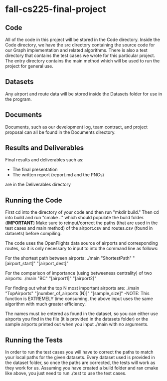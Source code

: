 # fall-cs225-final-project

## Code

All of the code in this project will be stored in the Code directory. Inside the Code directory, we have the src directory containing the source code for our Graph implementation and related algorithms. There is also a test directory that contains the test cases we wrote for this particular project. The entry directory contains the main method which will be used to run the project for general use.

## Datasets

Any airport and route data will be stored inside the Datasets folder for use in the program.


## Documents

Documents, such as our development log, team contract, and project proposal can all be found in the Documents directory.

## Results and Deliverables

Final results and deliverables such as:
- The final presentation
- The written report (report.md and the PNGs)

are in the Deliverables directory

## Running the Code

First cd into the directory of your code and then run "mkdir build."  Then cd into build and run "cmake .." which should populate the build folder.  (**IMPORTANT**) Make sure to reinput/correct the paths (that are used in the test cases and main method) of the airport.csv and routes.csv (found in datasets) before compiling.

The code uses the OpenFlights data source of airports and corresponding routes, so it is only necessary to input to into the command line as follows:

For the shortest path between airports: ./main "ShortestPath" "[airport_start]" "[airport_dest]"

For the comparison of importance (using betweeness centrality) of two airports: ./main "BC" "[airport1]" "[airport2]"

For finding out what the top N most important airports are: ./main "TopAirports" "[number_of_airports (N)]" "[sample_size]" -NOTE: This function is EXTREMELY time consuming, the above input uses the same algorithm with much greater efficiency.

The names must be entered as found in the dataset, so you can either use airports you find in the file (it is provided in the datasets folder) or the sample airports printed out when you input ./main with no arguments.

## Running the Tests

In order to run the test cases you will have to correct the paths to match your local paths for the given datasets.  Every dataset used is provided in the dataset folder, so once the paths are corrected, the tests will work as they work for us.  Assuming you have created a build folder and ran cmake like above, you just need to run ./test to use the test cases.   



